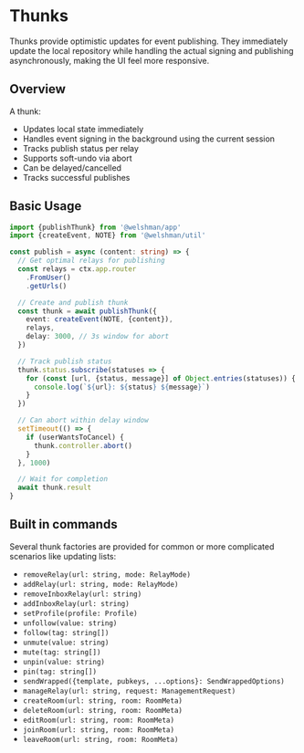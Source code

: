 # Thunks

Thunks provide optimistic updates for event publishing. They immediately update the local repository while handling the actual signing and publishing asynchronously, making the UI feel more responsive.

## Overview

A thunk:

- Updates local state immediately
- Handles event signing in the background using the current session
- Tracks publish status per relay
- Supports soft-undo via abort
- Can be delayed/cancelled
- Tracks successful publishes

## Basic Usage

```typescript
import {publishThunk} from '@welshman/app'
import {createEvent, NOTE} from '@welshman/util'

const publish = async (content: string) => {
  // Get optimal relays for publishing
  const relays = ctx.app.router
    .FromUser()
    .getUrls()

  // Create and publish thunk
  const thunk = await publishThunk({
    event: createEvent(NOTE, {content}),
    relays,
    delay: 3000, // 3s window for abort
  })

  // Track publish status
  thunk.status.subscribe(statuses => {
    for (const [url, {status, message}] of Object.entries(statuses)) {
      console.log(`${url}: ${status} ${message}`)
    }
  })

  // Can abort within delay window
  setTimeout(() => {
    if (userWantsToCancel) {
      thunk.controller.abort()
    }
  }, 1000)

  // Wait for completion
  await thunk.result
}
```

## Built in commands

Several thunk factories are provided for common or more complicated scenarios like updating lists:

- `removeRelay(url: string, mode: RelayMode)`
- `addRelay(url: string, mode: RelayMode)`
- `removeInboxRelay(url: string)`
- `addInboxRelay(url: string)`
- `setProfile(profile: Profile)`
- `unfollow(value: string)`
- `follow(tag: string[])`
- `unmute(value: string)`
- `mute(tag: string[])`
- `unpin(value: string)`
- `pin(tag: string[])`
- `sendWrapped({template, pubkeys, ...options}: SendWrappedOptions)`
- `manageRelay(url: string, request: ManagementRequest)`
- `createRoom(url: string, room: RoomMeta)`
- `deleteRoom(url: string, room: RoomMeta)`
- `editRoom(url: string, room: RoomMeta)`
- `joinRoom(url: string, room: RoomMeta)`
- `leaveRoom(url: string, room: RoomMeta)`
